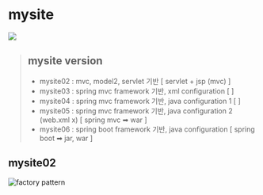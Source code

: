 # mysite

![](https://images.velog.io/images/98kimjh/post/92d4f7e2-376d-4ad1-8723-452ab972081e/image.png)

> ## mysite version
> - mysite02 : mvc, model2, servlet 기반 [ servlet + jsp (mvc) ]
> - mysite03 : spring mvc framework 기반, xml configuration [  ]
> - mysite04 : spring mvc framework 기반, java configuration 1 [  ]
> - mysite05 : spring mvc framework 기반, java configuration 2 (web.xml x) [ spring mvc ➡ war ]
> - mysite06 : spring boot framework 기반, java configuration [ spring boot ➡  jar, war ]

## mysite02
![factory pattern](https://images.velog.io/images/98kimjh/post/30321d8f-ddd3-4154-85fa-ea9263763ccd/image.png)